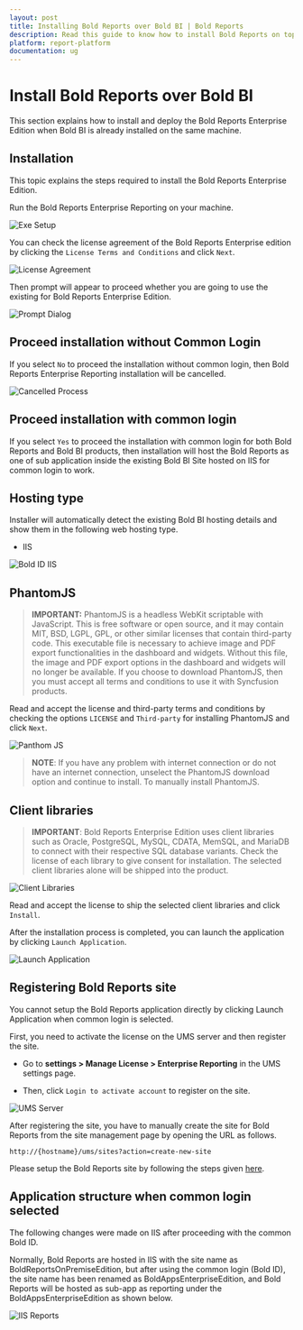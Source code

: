 ```yaml
---
layout: post
title: Installing Bold Reports over Bold BI | Bold Reports
description: Read this guide to know how to install Bold Reports on top when Bold BI installed already in that report server.
platform: report-platform
documentation: ug
---
```


# Install Bold Reports over Bold BI

This section explains how to install and deploy the Bold Reports Enterprise Edition when Bold BI is already installed on the same machine.

## Installation

This topic explains the steps required to install the Bold Reports Enterprise Edition.

Run the Bold Reports Enterprise Reporting on your machine.

![Exe Setup](/static/assets/on-premise/images/installation/bold-reports-over-bold-bi/exe-setup.png)

You can check the license agreement of the Bold Reports Enterprise edition by clicking the `License Terms and Conditions` and click `Next`.

![License Agreement](/static/assets/on-premise/images/installation/bold-reports-over-bold-bi/license-agreement.png)

Then prompt will appear to proceed whether you are going to use the existing for Bold Reports Enterprise Edition.

![Prompt Dialog](/static/assets/on-premise/images/installation/bold-reports-over-bold-bi/prompt-dialog.png)

## Proceed installation without Common Login

If you select `No` to proceed the installation without common login, then Bold Reports Enterprise Reporting installation will be cancelled.

![Cancelled Process](/static/assets/on-premise/images/installation/bold-reports-over-bold-bi/cancelled-process.png)

## Proceed installation with common login

If you select `Yes` to proceed the installation with common login for both Bold Reports and Bold BI products, then installation will host the Bold Reports as one of sub application inside the existing Bold BI Site hosted on IIS for common login to work.

## Hosting type

Installer will automatically detect the existing Bold BI hosting details and show them in the following web hosting type.

* IIS

![Bold ID IIS](/static/assets/on-premise/images/installation/bold-reports-over-bold-bi/boldid-iis.png)

## PhantomJS

> **IMPORTANT:** PhantomJS is a headless WebKit scriptable with JavaScript. This is free software or open source, and it may contain MIT, BSD, LGPL, GPL, or other similar licenses that contain third-party code. This executable file is necessary to achieve image and PDF export functionalities in the dashboard and widgets. Without this file, the image and PDF export options in the dashboard and widgets will no longer be available. If you choose to download PhantomJS, then you must accept all terms and conditions to use it with Syncfusion products.

Read and accept the license and third-party terms and conditions by checking the options `LICENSE` and `Third-party` for installing PhantomJS and click `Next`.

![Panthom JS](/static/assets/on-premise/images/installation/bold-reports-over-bold-bi/panthomjs.png)

> **NOTE**: If you have any problem with internet connection or do not have an internet connection, unselect the PhantomJS download option and continue to install. To manually install PhantomJS.

## Client libraries

> **IMPORTANT**: Bold Reports Enterprise Edition uses client libraries such as Oracle, PostgreSQL, MySQL, CDATA, MemSQL, and MariaDB to connect with their respective SQL database variants. Check the license of each library to give consent for installation. The selected client libraries alone will be shipped into the product.

![Client Libraries](/static/assets/on-premise/images/installation/bold-reports-over-bold-bi/client-libraries.png)

Read and accept the license to ship the selected client libraries and click `Install`.

After the installation process is completed, you can launch the application by clicking `Launch Application`.

![Launch Application](/static/assets/on-premise/images/installation/bold-reports-over-bold-bi/launch-application.png)

## Registering Bold Reports site

You cannot setup the Bold Reports application directly by clicking Launch Application when common login is selected.

First, you need to activate the license on the UMS server and then register the site.

* Go to **settings > Manage License > Enterprise Reporting** in the UMS settings page.

* Then, click `Login to activate account` to register on the site.

![UMS Server](/static/assets/on-premise/images/installation/bold-reports-over-bold-bi/ums-server.png)

After registering the site, you have to manually create the site for Bold Reports from the site management page by opening the URL as follows.

`http://{hostname}/ums/sites?action=create-new-site`

Please setup the Bold Reports site by following the steps given [here](./../../../manage-tenants/create-site/).

## Application structure when common login selected

The following changes were made on IIS after proceeding with the common Bold ID.

Normally, Bold Reports are hosted in IIS with the site name as BoldReportsOnPremiseEdition, but after using the common login (Bold ID), the site name has been renamed as BoldAppsEnterpriseEdition, and Bold Reports will be hosted as sub-app as reporting under the BoldAppsEnterpriseEdition as shown below.

![IIS Reports](/static/assets/on-premise/images/installation/bold-reports-over-bold-bi/iis-reports.png)